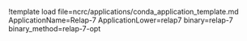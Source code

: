 !template load file=ncrc/applications/conda_application_template.md ApplicationName=Relap-7 ApplicationLower=relap7 binary=relap-7 binary_method=relap-7-opt
